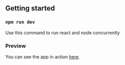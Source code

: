## Getting started

### `npm run dev`

Use this command to run react and node concurrently

### Preview
You can see the app in action [here](https://infinite-gallery.herokuapp.com/).
